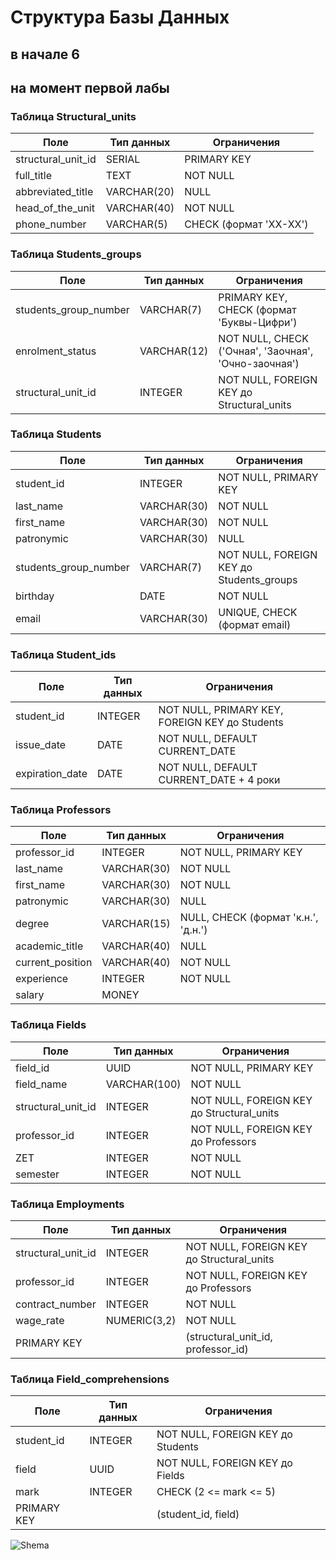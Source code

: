 # Структура Базы Данных
## в начале 6





## на момент первой лабы

### Таблица Structural_units

| Поле                  | Тип данных       | Ограничения                                                                 |
|-----------------------|------------------|------------------------------------------------------------------------------|
| structural_unit_id    | SERIAL           | PRIMARY KEY                                                                  |
| full_title            | TEXT             | NOT NULL                                                                     |
| abbreviated_title     | VARCHAR(20)      | NULL                                                                         |
| head_of_the_unit      | VARCHAR(40)      | NOT NULL                                                                     |
| phone_number          | VARCHAR(5)       | CHECK (формат 'XX-XX')                                                       |

### Таблица Students_groups

| Поле                  | Тип данных       | Ограничения                                                                 |
|-----------------------|------------------|------------------------------------------------------------------------------|
| students_group_number | VARCHAR(7)       | PRIMARY KEY, CHECK (формат 'Буквы-Цифри')                                    |
| enrolment_status      | VARCHAR(12)      | NOT NULL, CHECK ('Очная', 'Заочная', 'Очно-заочная')                         |
| structural_unit_id    | INTEGER          | NOT NULL, FOREIGN KEY до Structural_units                                    |

### Таблица Students

| Поле                  | Тип данных       | Ограничения                                                                 |
|-----------------------|------------------|------------------------------------------------------------------------------|
| student_id            | INTEGER          | NOT NULL, PRIMARY KEY                                                       |
| last_name             | VARCHAR(30)      | NOT NULL                                                                    |
| first_name            | VARCHAR(30)      | NOT NULL                                                                    |
| patronymic            | VARCHAR(30)      | NULL                                                                        |
| students_group_number | VARCHAR(7)       | NOT NULL, FOREIGN KEY до Students_groups                                     |
| birthday              | DATE             | NOT NULL                                                                    |
| email                 | VARCHAR(30)      | UNIQUE, CHECK (формат email)                                                |

### Таблица Student_ids

| Поле                  | Тип данных       | Ограничения                                                                 |
|-----------------------|------------------|------------------------------------------------------------------------------|
| student_id            | INTEGER          | NOT NULL, PRIMARY KEY, FOREIGN KEY до Students                               |
| issue_date            | DATE             | NOT NULL, DEFAULT CURRENT_DATE                                              |
| expiration_date       | DATE             | NOT NULL, DEFAULT CURRENT_DATE + 4 роки                                      |

### Таблица Professors

| Поле                  | Тип данных       | Ограничения                                                                 |
|-----------------------|------------------|------------------------------------------------------------------------------|
| professor_id          | INTEGER          | NOT NULL, PRIMARY KEY                                                       |
| last_name             | VARCHAR(30)      | NOT NULL                                                                    |
| first_name            | VARCHAR(30)      | NOT NULL                                                                    |
| patronymic            | VARCHAR(30)      | NULL                                                                        |
| degree                | VARCHAR(15)      | NULL, CHECK (формат 'к.н.', 'д.н.')                                         |
| academic_title        | VARCHAR(40)      | NULL                                                                        |
| current_position      | VARCHAR(40)      | NOT NULL                                                                    |
| experience            | INTEGER          | NOT NULL                                                                    |
| salary                | MONEY            |                                                                             |

### Таблица Fields

| Поле                  | Тип данных       | Ограничения                                                                 |
|-----------------------|------------------|------------------------------------------------------------------------------|
| field_id              | UUID             | NOT NULL, PRIMARY KEY                                                       |
| field_name            | VARCHAR(100)     | NOT NULL                                                                    |
| structural_unit_id    | INTEGER          | NOT NULL, FOREIGN KEY до Structural_units                                    |
| professor_id          | INTEGER          | NOT NULL, FOREIGN KEY до Professors                                          |
| ZET                   | INTEGER          | NOT NULL                                                                    |
| semester              | INTEGER          | NOT NULL                                                                    |

### Таблица Employments

| Поле                  | Тип данных       | Ограничения                                                                 |
|-----------------------|------------------|------------------------------------------------------------------------------|
| structural_unit_id    | INTEGER          | NOT NULL, FOREIGN KEY до Structural_units                                    |
| professor_id          | INTEGER          | NOT NULL, FOREIGN KEY до Professors                                          |
| contract_number       | INTEGER          | NOT NULL                                                                    |
| wage_rate             | NUMERIC(3,2)     | NOT NULL                                                                    |
| PRIMARY KEY           |                  | (structural_unit_id, professor_id)                                           |

### Таблица Field_comprehensions

| Поле                  | Тип данных       | Ограничения                                                                 |
|-----------------------|------------------|------------------------------------------------------------------------------|
| student_id            | INTEGER          | NOT NULL, FOREIGN KEY до Students                                            |
| field                 | UUID             | NOT NULL, FOREIGN KEY до Fields                                              |
| mark                  | INTEGER          | CHECK (2 <= mark <= 5)                                                      |
| PRIMARY KEY           |                  | (student_id, field)                                                         |


![Shema](https://github.com/user-attachments/assets/d7a29d96-12cb-4461-bc82-2f598e43bced)
